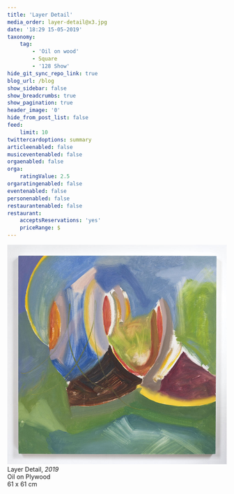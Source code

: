 ```yaml
---
title: 'Layer Detail'
media_order: layer-detail@x3.jpg
date: '18:29 15-05-2019'
taxonomy:
    tag:
        - 'Oil on wood'
        - Square
        - '128 Show'
hide_git_sync_repo_link: true
blog_url: /blog
show_sidebar: false
show_breadcrumbs: true
show_pagination: true
header_image: '0'
hide_from_post_list: false
feed:
    limit: 10
twittercardoptions: summary
articleenabled: false
musiceventenabled: false
orgaenabled: false
orga:
    ratingValue: 2.5
orgaratingenabled: false
eventenabled: false
personenabled: false
restaurantenabled: false
restaurant:
    acceptsReservations: 'yes'
    priceRange: $
---
```


[![](layer-detail@x3.jpg)](/paintings/layer-detail)  
Layer Detail, _2019_  
Oil on Plywood  
61 x 61 cm